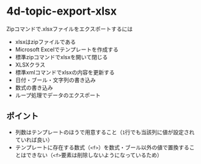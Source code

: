 # 4d-topic-export-xlsx
Zipコマンドで.xlsxファイルをエクスポートするには

* xlsxはzipファイルである
* Microsoft Excelでテンプレートを作成する
* 標準zipコマンドでxlsxを開いて閉じる
* XLSXクラス
* 標準xmlコマンドでxlsxの内容を更新する
* 日付・ブール・文字列の書き込み
* 数式の書き込み
* ループ処理でデータのエクスポート

## ポイント

* 列数はテンプレートのほうで用意すること（`1`行でも当該列に値が設定されていれば良い）
* テンプレートに存在する数式（`<f>`）を数式・ブール以外の値で置換することはできない（`<f>`要素は削除しないようになっているため）
